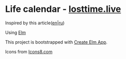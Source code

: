 # Life calendar - [losttime.live](https://losttime.live/)

Inspired by this article([en](https://waitbutwhy.com/2014/05/life-weeks.html)|[ru](https://medium.com/design-productivity/%D0%BA%D0%B0%D0%BB%D0%B5%D0%BD%D0%B4%D0%B0%D1%80%D1%8C-%D0%B6%D0%B8%D0%B7%D0%BD%D0%B8-fac1327d676c))

Using [Elm](http://elm-lang.org/)

This project is bootstrapped with [Create Elm App](https://github.com/halfzebra/create-elm-app).

Icons from [Icons8.com](https://icons8.com)
